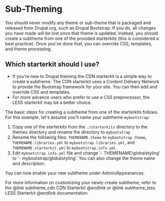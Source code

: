 <!-- @file Instructions on how to sub-theme the Drupal Bootstrap base theme. -->
<!-- @defgroup -->
# Sub-Theming

You should never modify any theme or sub-theme that is packaged and released from Drupal.org, such as Drupal Bootstrap. If you do, all changes you have made will be lost once that theme is updated. Instead, you should create a subtheme from one of the provided starterkits (this is considered a best practice). Once you've done that, you can override CSS, templates, and theme processing. 

## Which starterkit should I use? 

* If you're new to Drupal theming the CDN starterkit is a simple way to create a subtheme. The CDN starterkit uses a Content Delivery Network to provide the Bootstrap framework for your site. You can then add and override CSS and templates.
* For more advance users who prefer to use a CSS preprocessor, the LESS starterkit may be a better choice. 

The basic steps for creating a subtheme from one of the starterkits follows. For this example, let's assume you'll name your subtheme `mybootstrap`:

1. Copy one of the starterkits from the `./starterkits` directory to the themes directory and rename the directory to `mybootstrap`
2. Rename the following files: `THEMENAME.theme` to `mybootstrap.theme`, `THEMENAME.libraries.yml` to `mybootstrap.libraries.yml`, and `THEMENAME.starterkit.yml` to `mybootstrap.info.yml`
3. Edit `mybootstrap.info.yml` file and change '- THEMENAME/globalstyling' to '- mybootstrap/globalstyling'. You can also change the theme name and description.

You can now enable your new subtheme under Admin/Appearances. 

For more information on customizing your newly create subtheme, refer to the @link subtheme_cdn CDN Starterkit @endlink or @link subtheme_less LESS Starterkit @endlink documentation.
